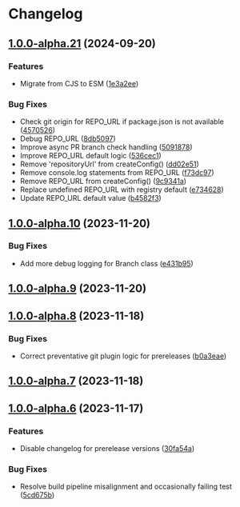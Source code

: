 # Changelog

## [1.0.0-alpha.21](https://github.com/RobHameetman/semantic-release-config/compare/1.0.0-alpha.20...1.0.0-alpha.21) (2024-09-20)


### Features

* Migrate from CJS to ESM ([1e3a2ee](https://github.com/RobHameetman/semantic-release-config/commit/1e3a2ee075ca4b754591e754348b0eb0208e57ff))


### Bug Fixes

* Check git origin for REPO_URL if package.json is not available ([4570526](https://github.com/RobHameetman/semantic-release-config/commit/45705265d86172608aabca06e01824d9daa16f9c))
* Debug REPO_URL ([8db5097](https://github.com/RobHameetman/semantic-release-config/commit/8db50975f140d0d4ff4851bb37c07f200c5d2158))
* Improve async PR branch check handling ([5091878](https://github.com/RobHameetman/semantic-release-config/commit/50918784a26a47a37b617a7a8939cce9a3ee9613))
* Improve REPO_URL default logic ([536cec1](https://github.com/RobHameetman/semantic-release-config/commit/536cec1a6f69fcd6bac8bae4b84bb30caaec3e9d))
* Remove 'repositoryUrl' from createConfig() ([dd02e51](https://github.com/RobHameetman/semantic-release-config/commit/dd02e516724aa7a1bcbf1ea3c28d514174b984c6))
* Remove console.log statements from REPO_URL ([f73dc97](https://github.com/RobHameetman/semantic-release-config/commit/f73dc97d01d31ca7fad272d80a25b651bab81990))
* Remove REPO_URL from createConfig() ([9c9341a](https://github.com/RobHameetman/semantic-release-config/commit/9c9341ad04df22df2688538d03d611999c41085a))
* Replace undefined REPO_URL with registry default ([e734628](https://github.com/RobHameetman/semantic-release-config/commit/e734628157246c999c688309aff2b3a84eb5ca30))
* Update REPO_URL default value ([b4582f3](https://github.com/RobHameetman/semantic-release-config/commit/b4582f344fab51ece43abd923394b6127d6e359f))

## [1.0.0-alpha.10](https://github.com/RobHameetman/semantic-release-config/compare/1.0.0-alpha.9...1.0.0-alpha.10) (2023-11-20)


### Bug Fixes

* Add more debug logging for Branch class ([e431b95](https://github.com/RobHameetman/semantic-release-config/commit/e431b950531fcd043427c59fcd50f420b52a07a6))

## [1.0.0-alpha.9](https://github.com/RobHameetman/semantic-release-config/compare/1.0.0-alpha.8...1.0.0-alpha.9) (2023-11-20)

## [1.0.0-alpha.8](https://github.com/RobHameetman/semantic-release-config/compare/1.0.0-alpha.7...1.0.0-alpha.8) (2023-11-18)


### Bug Fixes

* Correct preventative git plugin logic for prereleases ([b0a3eae](https://github.com/RobHameetman/semantic-release-config/commit/b0a3eae77e9f68acf0ec033c06ad6df41f7c4807))

## [1.0.0-alpha.7](https://github.com/RobHameetman/semantic-release-config/compare/1.0.0-alpha.6...1.0.0-alpha.7) (2023-11-18)

## [1.0.0-alpha.6](https://github.com/RobHameetman/semantic-release-config/compare/1.0.0-alpha.5...1.0.0-alpha.6) (2023-11-17)


### Features

* Disable changelog for prerelease versions ([30fa54a](https://github.com/RobHameetman/semantic-release-config/commit/30fa54a5913ed960bd08e3baeee8da7cc3d29e95))


### Bug Fixes

* Resolve build pipeline misalignment and occasionally failing test ([5cd675b](https://github.com/RobHameetman/semantic-release-config/commit/5cd675b50cfb1f864c9f23cc8fca85b62c72dd39))
